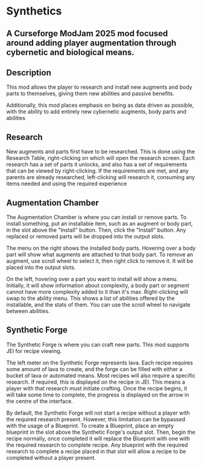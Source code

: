 # Synthetics

## A Curseforge ModJam 2025 mod focused around adding player augmentation through cybernetic and biological means.  

## Description
This mod allows the player to research and install new augments and body parts to themselves, giving them new abilities and passive benefits.

Additionally, this mod places emphasis on being as data driven as possible, with the ability to add entirely new cybernetic augments, body parts and abilities


## Research

New augments and parts first have to be researched. This is done using the Research Table, right-clicking on which will open the research screen.
Each research has a set of parts it unlocks, and also has a set of requirements that can be viewed by right-clicking. 
If the requirements are met, and any parents are already researched, left-clicking will research it, consuming any items needed and using the required experience

## Augmentation Chamber

The Augmentation Chamber is where you can install or remove parts. 
To install something, put an installabie item, such as an augment or body part, in the slot above the "Install" button.
Then, click the "Install" button. Any replaced or removed parts will be dropped into the output slots.

The menu on the right shows the installed body parts. Hovering over a body part will show what augments are attached to that body part.
To remove an augment, use scroll wheel to select it, then right click to remove it. It will be placed into the output slots.

On the left, hovering over a part you want to install will show a menu. Initially, it will show information about complexity, a body part or segment cannot have more complexity added to it than it's max.
Right-clicking will swap to the ability menu. This shows a list of abilities offered by the installable, and the stats of them. You can use the scroll wheel to navigate between abilities.

## Synthetic Forge

The Synthetic Forge is where you can craft new parts. This mod supports JEI for recipe viewing.

The left meter on the Synthetic Forge represents lava. Each recipe requires some amount of lava to create, and the forge can be filled with either a bucket of lava or automated means.
Most recipes will also require a specific research. If required, this is displayed on the recipe in JEI. This means a player with that research must initiate crafting.
Once the recipe begins, it will take some time to complete, the progress is displayed on the arrow in the centre of the interface.


By default, the Synthetic Forge will not start a recipe without a player with the required research present. 
However, this limitation can be bypassed with the usage of a Blueprint. To create a Blueprint, place an empty blueprint in the slot above the Synthetic Forge's output slot.
Then, begin the recipe normally, once completed it will replace the Blueprint with one with the required research to complete recipe.
Any blueprint with the required research to complete a recipe placed in that slot will allow a recipe to be completed without a player present.